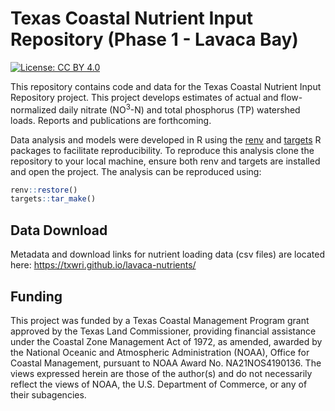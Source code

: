 Texas Coastal Nutrient Input Repository (Phase 1 - Lavaca Bay)
================

[![License: CC BY
4.0](https://img.shields.io/badge/License-CC%20BY%204.0-lightgrey.svg)](https://creativecommons.org/licenses/by/4.0/)

This repository contains code and data for the Texas Coastal Nutrient
Input Repository project. This project develops estimates of actual and
flow-normalized daily nitrate (NO<sup>3</sup>-N) and total phosphorus
(TP) watershed loads. Reports and publications are forthcoming.

Data analysis and models were developed in R using the
[renv](https://rstudio.github.io/renv/) and
[targets](https://docs.ropensci.org/targets/) R packages to facilitate
reproducibility. To reproduce this analysis clone the repository to your
local machine, ensure both renv and targets are installed and open the
project. The analysis can be reproduced using:

``` r
renv::restore()
targets::tar_make()
```

## Data Download

Metadata and download links for nutrient loading data (csv files) are
located here: <https://txwri.github.io/lavaca-nutrients/>

## Funding

This project was funded by a Texas Coastal Management Program grant
approved by the Texas Land Commissioner, providing financial assistance
under the Coastal Zone Management Act of 1972, as amended, awarded by
the National Oceanic and Atmospheric Administration (NOAA), Office for
Coastal Management, pursuant to NOAA Award No. NA21NOS4190136. The views
expressed herein are those of the author(s) and do not necessarily
reflect the views of NOAA, the U.S. Department of Commerce, or any of
their subagencies.
